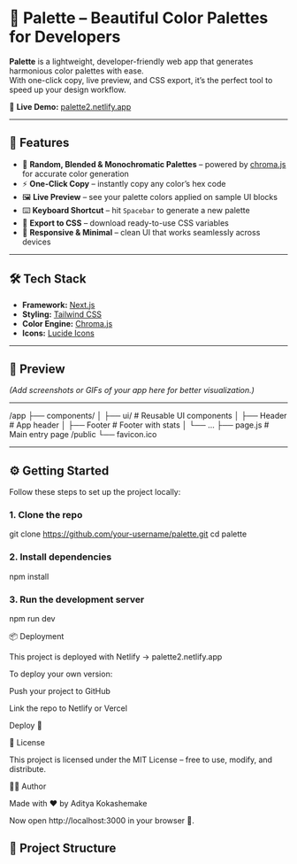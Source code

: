 # 🎨 Palette – Beautiful Color Palettes for Developers

**Palette** is a lightweight, developer-friendly web app that generates harmonious color palettes with ease.  
With one-click copy, live preview, and CSS export, it’s the perfect tool to speed up your design workflow.

🔗 **Live Demo:** [palette2.netlify.app](https://palette2.netlify.app)

---

## 🚀 Features

- 🎲 **Random, Blended & Monochromatic Palettes** – powered by [chroma.js](https://gka.github.io/chroma.js/) for accurate color generation  
- ⚡ **One-Click Copy** – instantly copy any color’s hex code  
- 🖼 **Live Preview** – see your palette colors applied on sample UI blocks  
- ⌨️ **Keyboard Shortcut** – hit `Spacebar` to generate a new palette  
- 💾 **Export to CSS** – download ready-to-use CSS variables  
- 📱 **Responsive & Minimal** – clean UI that works seamlessly across devices  

---

## 🛠 Tech Stack

- **Framework:** [Next.js](https://nextjs.org/)  
- **Styling:** [Tailwind CSS](https://tailwindcss.com/)  
- **Color Engine:** [Chroma.js](https://gka.github.io/chroma.js/)  
- **Icons:** [Lucide Icons](https://lucide.dev/)  

---

## 📸 Preview

*(Add screenshots or GIFs of your app here for better visualization.)*

---
/app
├── components/
│ ├── ui/ # Reusable UI components
│ ├── Header # App header
│ ├── Footer # Footer with stats
│ └── ...
├── page.js # Main entry page
/public
└── favicon.ico


---

## ⚙️ Getting Started

Follow these steps to set up the project locally:

### 1. Clone the repo

git clone https://github.com/your-username/palette.git
cd palette

### 2. Install dependencies
npm install

### 3. Run the development server
npm run dev

📦 Deployment

This project is deployed with Netlify → palette2.netlify.app

To deploy your own version:

Push your project to GitHub

Link the repo to Netlify or Vercel

Deploy 🚀

📝 License

This project is licensed under the MIT License – free to use, modify, and distribute.

👨‍💻 Author

Made with ❤️ by Aditya Kokashemake


Now open http://localhost:3000 in your browser 🚀.
## 📂 Project Structure


